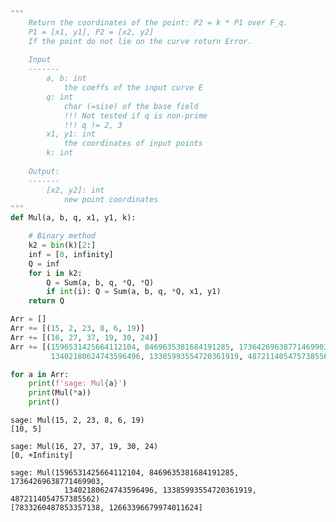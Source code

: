 

```python
"""
    Return the coordinates of the point: P2 = k * P1 over F_q.
    P1 = [x1, y1], P2 = [x2, y2]
    If the point do not lie on the curve return Error.
    
    Input
    -------
        a, b: int
            the coeffs of the input curve E
        q: int
            char (=sise) of the base field
            !!! Not tested if q is non-prime
            !!! q != 2, 3
        x1, y1: int
            the coordinates of input points
        k: int
            
    Output:
    -------
        [x2, y2]: int
            new point coordinates
"""
def Mul(a, b, q, x1, y1, k):

    # Binary method
    k2 = bin(k)[2:]
    inf = [0, infinity]
    Q = inf
    for i in k2:
        Q = Sum(a, b, q, *Q, *Q)
        if int(i): Q = Sum(a, b, q, *Q, x1, y1)
    return Q
```


```python
Arr = []
Arr += [(15, 2, 23, 8, 6, 19)]
Arr += [(16, 27, 37, 19, 30, 24)]
Arr += [(1596531425664112104, 8469635381684191285, 17364269638771469903, 
         13402180624743596496, 13385993554720361919, 4872114054757385562)]

for a in Arr:
    print(f'sage: Mul{a}')
    print(Mul(*a))
    print()
```

    sage: Mul(15, 2, 23, 8, 6, 19)
    [10, 5]
    
    sage: Mul(16, 27, 37, 19, 30, 24)
    [0, +Infinity]
    
    sage: Mul(1596531425664112104, 8469635381684191285, 17364269638771469903, 
                13402180624743596496, 13385993554720361919, 4872114054757385562)
    [7833260487853357138, 12663396679974011624]
    

